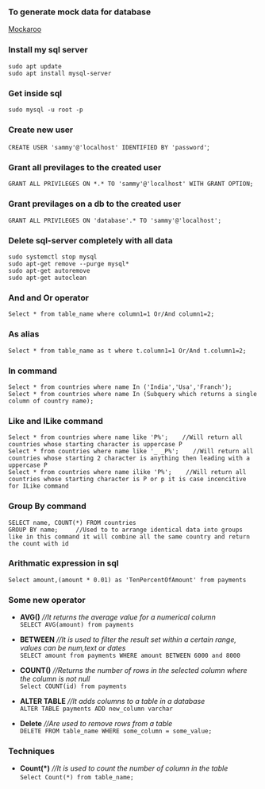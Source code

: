 ### To generate mock data for database
<a href="https://www.mockaroo.com/">Mockaroo</a>

### Install my sql server
```
sudo apt update
sudo apt install mysql-server
```

### Get inside sql
`sudo mysql -u root -p`

### Create new user
`CREATE USER 'sammy'@'localhost' IDENTIFIED BY 'password'`;

### Grant  all previlages to the created user
`GRANT ALL PRIVILEGES ON *.* TO 'sammy'@'localhost' WITH GRANT OPTION;`  

### Grant  previlages on a db to the created user
`GRANT ALL PRIVILEGES ON 'database'.* TO 'sammy'@'localhost';`  

### Delete sql-server completely with all data
```
sudo systemctl stop mysql   
sudo apt-get remove --purge mysql*   
sudo apt-get autoremove   
sudo apt-get autoclean
```


### And and Or operator
`Select * from table_name where column1=1 Or/And column1=2;`


### As alias 
`Select * from table_name as t where t.column1=1 Or/And t.column1=2;`

### In command 
```
Select * from countries where name In ('India','Usa','Franch');
Select * from countries where name In (Subquery which returns a single column of country name);
```

### Like and ILike command
```
Select * from countries where name like 'P%';    //Will return all countries whose starting character is uppercase P   
Select * from countries where name like '_ _P%';    //Will return all countries whose starting 2 character is anything then leading with a  uppercase P      
Select * from countries where name ilike 'P%';    //Will return all countries whose starting character is P or p it is case incencitive for ILike command  
```

### Group By command
```
SELECT name, COUNT(*) FROM countries
GROUP BY name;     //Used to to arrange identical data into groups like in this command it will combine all the same country and return the count with id
```

### Arithmatic expression in sql
```
Select amount,(amount * 0.01) as 'TenPercentOfAmount' from payments 
```


### Some new operator
* **AVG()**    *//It returns the average value for a numerical column*     
`SELECT AVG(amount) from payments`  
   
* **BETWEEN**     _//It is used to filter the result set within a certain range, values can be num,text or dates_   
`SELECT amount from payments WHERE amount BETWEEN 6000 and 8000`   
   
* **COUNT()**     *//Returns the number of rows in the selected column where the column is not null*   
`Select COUNT(id) from payments`   
   
* **ALTER TABLE**   *//It adds columns to a table in a database*   
`ALTER TABLE payments ADD new_column varchar`  
   
* **Delete**   *//Are used to remove rows from a table*   
`DELETE FROM table_name WHERE some_column = some_value;`   


### Techniques
* **Count(*)**  *//It is used to count the number of column in the table*   
`Select Count(*) from table_name;`   
